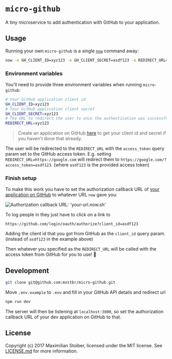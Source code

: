 # `micro-github`

A tiny microservice to add authentication with GitHub to your application.

## Usage

Running your own `micro-github` is a single [`now`](https://now.sh) command away:

```sh
now -e GH_CLIENT_ID=xyz123 -e GH_CLIENT_SECRET=asdf123 -e REDIRECT_URL=https://google.com mxstbr/micro-github # Deploy this repository using now.sh
```

### Environment variables

You'll need to provide three environment variables when running `micro-github`:

```sh
# Your GitHub application client id
GH_CLIENT_ID=xyz123
# Your GitHub application client secret
GH_CLIENT_SECRET=xyz123
# The URL to redirect the user to once the authentication was successful
REDIRECT_URL=xyz123
```

> Create an application on GitHub [here](https://github.com/settings/applications/new) to get your client id and secret if you haven't done that already.

The user will be redirected to the `REDIRECT_URL` with the `access_token` query param set to the GitHub access token. E.g. setting `REDIRECT_URL=https://google.com` will redirect them to `https://google.com/?access_token=asdf123`. (where `asdf123` is the provided access token)

### Finish setup

To make this work you have to set the authorization callback URL of [your application on GitHub](https://github.com/settings/developers) to whatever URL `now` gave you:

![Authorization callback URL: 'your-url.now.sh'](https://cloud.githubusercontent.com/assets/7525670/22621592/95546272-eb27-11e6-80f3-6a2cd556d319.png)

To log people in they just have to click on a link to

```
https://github.com/login/oauth/authorize?client_id=asdf123
```

Adding the client id that you got from GitHub as the `client_id` query param. (instead of `asdf123` in the example above)

Then whatever you specified as the `REDIRECT_URL` will be called with the access token from GitHub for you to use! 🎉

## Development

```sh
git clone git@github.com:mxstbr/micro-github.git
```

Move `.env.example` to `.env` and fill in your GitHub API details and redirect url

```sh
npm run dev
```

The server will then be listening at `localhost:3000`, so set the authorization callback URL of your dev application on GitHub to that.

## License

Copyright (c) 2017 Maximilian Stoiber, licensed under the MIT license. See [LICENSE.md](LICENSE.md) for more information.

